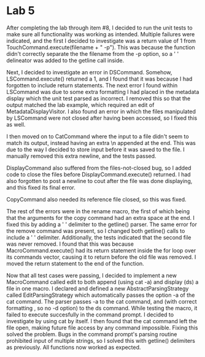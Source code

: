 # Lab 5

After completing the lab through item #8, I decided to run the unit tests to make sure all functionality was working as intended. Multiple failures were indicated, and the first I decided to investigate was
a return value of 1 from TouchCommand.execute(filename + " -p"). This was because the function didn't correctly separate the the filename from the -p option, so a ' ' delineator was added to the getline call inside.

Next, I decided to investigate an error in DSCommand. Somehow, LSCommand.execute() returned a 1, and I found that it was because I had forgotten to include return statements.
The next error I found within LSCommand was due to some extra formatting I had placed in the metadata display which the unit test parsed as incorrect. I removed this so that the output matched the lab example, which required an edit of MetadataDisplayVisitor.
I also found an error in which the files manipulated by LSCommand were not closed after having been accessed, so I fixed this as well.

I then moved on to CatCommand where the input to a file didn't seem to match its output, instead having an extra \n appended at the end. This was due to the way I decided to store input before it was saved to the file.
I manually removed this extra newline, and the tests passed.

DisplayCommand also suffered from the files-not-closed bug, so I added code to close the files before DisplayCommand.execute() returned.
I had also forgotten to post a newline to cout after the file was done displaying, and this fixed its final error.

CopyCommand also needed its reference file closed, so this was fixed.

The rest of the errors were in the rename macro, the first of which being that the arguments for the copy command had an extra space at the end. I fixed this by adding a ' ' delimiter to the getline() parser.
The same error for the remove command was present, so I changed both getline() calls to include a ' ' delimiter.
Additionally, the tests indicated that the second file was never removed. I found that this was because MacroCommand.execute() had its return statement inside the for loop over its commands vector, causing it to return before the old file was removed. I moved the return statement to the end of the function.


Now that all test cases were passing, I decided to implement a new MacroCommand called edit to both append (using cat -a) and display (ds) a file in one macro. I declared and defined a new AbstractParsingStrategy called EditParsingStrategy which automatically passes the option -a of the cat command.
The parser passes <filename> -a to the cat command, and <filename> (with correct formatting , so no -d option) to the ds command.
While testing the macro, it failed to execute succesfully in the command prompt. I decided to investigate by using cat by itself.
I then found that the cat command left the file open, making future file access by any command impossible. Fixing this solved the problem.
Bugs in the command prompt's parsing routine prohibited input of multiple strings, so I solved this with getline() delimiters as previously.
All functions now worked as expected.





